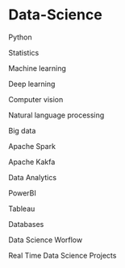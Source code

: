 # Data-Science
Python

Statistics

Machine learning

Deep learning

Computer vision

Natural language processing

Big data

Apache Spark

Apache Kakfa

Data Analytics

PowerBI

Tableau

Databases

Data Science Worflow

Real Time Data Science Projects
